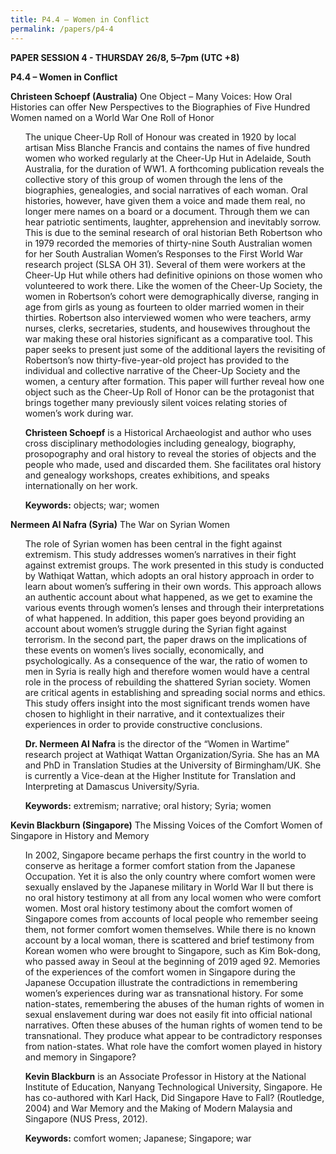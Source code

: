 ```yaml
---
title: P4.4 – Women in Conflict
permalink: /papers/p4-4
---
```

<b>PAPER SESSION 4 - THURSDAY 26/8, 5–7pm (UTC +8)</b>
	
<b>P4.4 – Women in Conflict</b>

<b>Christeen Schoepf (Australia)</b> One Object – Many Voices: How Oral Histories can offer New Perspectives to the Biographies of Five Hundred Women named on a World War One Roll of Honor

<ul>The unique Cheer-Up Roll of Honour was created in 1920 by local artisan Miss Blanche Francis and contains the names of five hundred women who worked regularly at the Cheer-Up Hut in Adelaide, South Australia, for the duration of WW1. A forthcoming publication reveals the collective story of this group of women through the lens of the biographies, genealogies, and social narratives of each woman. Oral histories, however, have given them a voice and made them real, no longer mere names on a board or a document. Through them we can hear patriotic sentiments, laughter, apprehension and inevitably sorrow. This is due to the seminal research of oral historian Beth Robertson who in 1979 recorded the memories of thirty-nine South Australian women for her South Australian Women’s Responses to the First World War research project (SLSA OH 31). Several of them were workers at the Cheer-Up Hut while others had definitive opinions on those women who volunteered to work there. Like the women of the Cheer-Up Society, the women in Robertson’s cohort were demographically diverse, ranging in age from girls as young as fourteen to older married women in their thirties. Robertson also interviewed women who were teachers, army nurses, clerks, secretaries, students, and housewives throughout the war making these oral histories significant as a comparative tool. This paper seeks to present just some of the additional layers the revisiting of Robertson’s now thirty-five-year-old project has provided to the individual and collective narrative of the Cheer-Up Society and the women, a century after formation. This paper will further reveal how one object such as the Cheer-Up Roll of Honor can be the protagonist that brings together many previously silent voices relating stories of women’s work during war.</ul>

<ul><b>Christeen Schoepf</b> is a Historical Archaeologist and author who uses cross disciplinary methodologies including genealogy, biography, prosopography and oral history to reveal the stories of objects and the people who made, used and discarded them. She facilitates oral history and genealogy workshops, creates exhibitions, and speaks internationally on her work.</ul>

<ul><b>Keywords:</b> objects; war; women</ul>

<b>Nermeen Al Nafra (Syria)</b> The War on Syrian Women

<ul>The role of Syrian women has been central in the fight against extremism. This study addresses women’s narratives in their fight against extremist groups. The work presented in this study is conducted by Wathiqat Wattan, which adopts an oral history approach in order to learn about women’s suffering in their own words. This approach allows an authentic account about what happened, as we get to examine the various events through women’s lenses and through their interpretations of what happened. In addition, this paper goes beyond providing an account about women’s struggle during the Syrian fight against terrorism. In the second part, the paper draws on the implications of these events on women’s lives socially, economically, and psychologically.  As a consequence of the war, the ratio of women to men in Syria is really high and therefore women would have a central role in the process of rebuilding the shattered Syrian society. Women are critical agents in establishing and spreading social norms and ethics. This study offers insight into the most significant trends women have chosen to highlight in their narrative, and it contextualizes their experiences in order to provide constructive conclusions.</ul>

<ul><b>Dr. Nermeen Al Nafra</b> is the director of the “Women in Wartime” research project at Wathiqat Wattan Organization/Syria. She has an MA and PhD in Translation Studies at the University of Birmingham/UK. She is currently a Vice-dean at the Higher Institute for Translation and Interpreting at Damascus University/Syria.</ul>

<ul><b>Keywords:</b> extremism; narrative; oral history; Syria; women</ul>

<b>Kevin Blackburn (Singapore)</b> The Missing Voices of the Comfort Women of Singapore in History and Memory

<ul>In 2002, Singapore became perhaps the first country in the world to conserve as heritage a former comfort station from the Japanese Occupation. Yet it is also the only country where comfort women were sexually enslaved by the Japanese military in World War II but there is no oral history testimony at all from any local women who were comfort women. Most oral history testimony about the comfort women of Singapore comes from accounts of local people who remember seeing them, not former comfort women themselves. While there is no known account by a local woman, there is scattered  and brief testimony from Korean women who were brought to Singapore, such as Kim Bok-dong, who passed away in Seoul at the beginning of 2019 aged 92. Memories of the experiences of the comfort women in Singapore during the Japanese Occupation illustrate the contradictions in remembering women’s experiences during war as transnational history. For some nation-states, remembering the abuses of the human rights of women in sexual enslavement during war does not easily fit into official national narratives. Often these abuses of the human rights of women tend to be transnational. They produce what appear to be contradictory responses from nation-states. What role have the comfort women played in history and memory in Singapore?</ul>

<ul><b>Kevin Blackburn</b> is an Associate Professor in History at the National Institute of Education, Nanyang Technological University, Singapore. He has co-authored with Karl Hack, Did Singapore Have to Fall? (Routledge, 2004) and War Memory and the Making of Modern Malaysia and Singapore (NUS Press, 2012).</ul>

<ul><b>Keywords:</b> comfort women; Japanese; Singapore; war</ul>
